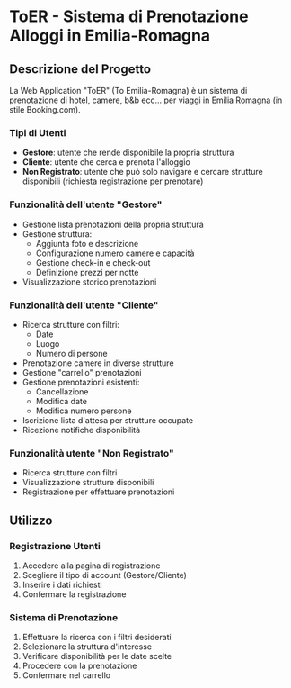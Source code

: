 # ToER - Sistema di Prenotazione Alloggi in Emilia-Romagna

## Descrizione del Progetto

La Web Application "ToER" (To Emilia-Romagna) è un sistema di prenotazione di hotel, camere, b&b ecc... per viaggi in Emilia Romagna (in stile Booking.com).

### Tipi di Utenti
- **Gestore**: utente che rende disponibile la propria struttura
- **Cliente**: utente che cerca e prenota l'alloggio
- **Non Registrato**: utente che può solo navigare e cercare strutture disponibili (richiesta registrazione per prenotare)

### Funzionalità dell'utente "Gestore"
- Gestione lista prenotazioni della propria struttura
- Gestione struttura:
  - Aggiunta foto e descrizione
  - Configurazione numero camere e capacità
  - Gestione check-in e check-out
  - Definizione prezzi per notte
- Visualizzazione storico prenotazioni

### Funzionalità dell'utente "Cliente"
- Ricerca strutture con filtri:
  - Date
  - Luogo
  - Numero di persone
- Prenotazione camere in diverse strutture
- Gestione "carrello" prenotazioni
- Gestione prenotazioni esistenti:
  - Cancellazione
  - Modifica date
  - Modifica numero persone
- Iscrizione lista d'attesa per strutture occupate
- Ricezione notifiche disponibilità

### Funzionalità utente "Non Registrato"
- Ricerca strutture con filtri
- Visualizzazione strutture disponibili
- Registrazione per effettuare prenotazioni

## Utilizzo

### Registrazione Utenti
1. Accedere alla pagina di registrazione
2. Scegliere il tipo di account (Gestore/Cliente)
3. Inserire i dati richiesti
4. Confermare la registrazione

### Sistema di Prenotazione
1. Effettuare la ricerca con i filtri desiderati
2. Selezionare la struttura d'interesse
3. Verificare disponibilità per le date scelte
4. Procedere con la prenotazione
5. Confermare nel carrello